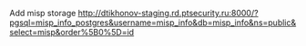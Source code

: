 Add misp storage
http://dtikhonov-staging.rd.ptsecurity.ru:8000/?pgsql=misp_info_postgres&username=misp_info&db=misp_info&ns=public&select=misp&order%5B0%5D=id
